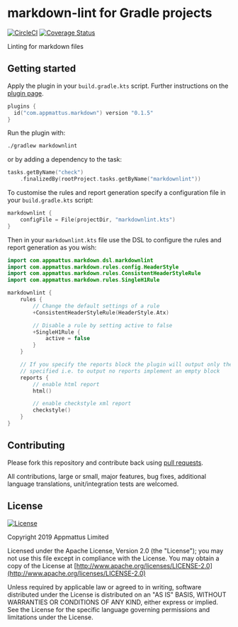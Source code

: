 # markdown-lint for Gradle projects

[![CircleCI](https://circleci.com/gh/appmattus/markdown-lint/tree/master.svg?style=svg)](https://circleci.com/gh/appmattus/markdown-lint/tree/master)
[![Coverage Status](https://coveralls.io/repos/github/appmattus/markdown-lint/badge.svg?branch=master)](https://coveralls.io/github/appmattus/markdown-lint?branch=master)

Linting for markdown files

## Getting started

Apply the plugin in your `build.gradle.kts` script. Further instructions on the
[plugin page](https://plugins.gradle.org/plugin/com.appmattus.markdown).

```kotlin
plugins {
  id("com.appmattus.markdown") version "0.1.5"
}
```

Run the plugin with:

```bash
./gradlew markdownlint
```

or by adding a dependency to the task:

```kotlin
tasks.getByName("check")
    .finalizedBy(rootProject.tasks.getByName("markdownlint"))
```

To customise the rules and report generation specify a configuration file in
your `build.gradle.kts` script:

```kotlin
markdownlint {
    configFile = File(projectDir, "markdownlint.kts")
}
```

Then in your `markdownlint.kts` file use the DSL to configure the rules and
report generation as you wish:

```kotlin
import com.appmattus.markdown.dsl.markdownlint
import com.appmattus.markdown.rules.config.HeaderStyle
import com.appmattus.markdown.rules.ConsistentHeaderStyleRule
import com.appmattus.markdown.rules.SingleH1Rule

markdownlint {
    rules {
        // Change the default settings of a rule
        +ConsistentHeaderStyleRule(HeaderStyle.Atx)

        // Disable a rule by setting active to false
        +SingleH1Rule {
            active = false
        }
    }

    // If you specify the reports block the plugin will output only the types
    // specified i.e. to output no reports implement an empty block
    reports {
        // enable html report
        html()

        // enable checkstyle xml report
        checkstyle()
    }
}
```

## Contributing

Please fork this repository and contribute back using [pull requests](https://github.com/appmattus/markdown-lint/pulls).

All contributions, large or small, major features, bug fixes, additional
language translations, unit/integration tests are welcomed.

## License

[![License](https://img.shields.io/badge/License-Apache%202.0-blue.svg)](LICENSE)

Copyright 2019 Appmattus Limited

Licensed under the Apache License, Version 2.0 (the "License"); you may not use
this file except in compliance with the License. You may obtain a copy of the
License at [http://www.apache.org/licenses/LICENSE-2.0](http://www.apache.org/licenses/LICENSE-2.0)

Unless required by applicable law or agreed to in writing, software distributed
under the License is distributed on an "AS IS" BASIS, WITHOUT WARRANTIES OR
CONDITIONS OF ANY KIND, either express or implied. See the License for the
specific language governing permissions and limitations under the License.
